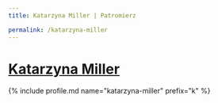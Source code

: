 ```yaml
---
title: Katarzyna Miller | Patromierz

permalink: /katarzyna-miller
---
```


# [Katarzyna Miller](https://patronite.pl/katarzyna-miller)

{% include profile.md name="katarzyna-miller" prefix="k" %}
